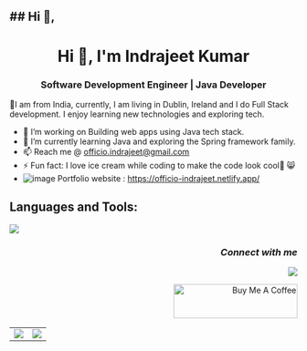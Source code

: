 <h2 align="left">
 ## Hi 👋,
  <!--<img src="https://media.giphy.com/media/hvRJCLFzcasrR4ia7z/giphy.gif" width="28">-->
</h2>

<!-- BANNER -->
<!-- <img  src="https://github.com/officio-indrajeet/officio-indrajeet/blob/main/assets/lofi_code.gif" /> -->

<!-- Activity Stats -->

<!-- <p align="right">
  Visitor count<br>
  <img src="https://profile-counter.glitch.me/officio-indrajeet/count.svg" />
</p> -->

<!--<p align="right"> <img src="https://komarev.com/ghpvc/?username=officio-indrajeet&label=Profile%20views&color=0e75b6&style=flat" alt="indrajeet" /> </p>-->

<!-- <p align="right">
   <img src="https://badges.pufler.dev/visits/officio-indrajeet/officio-indrajeet"/>
  <img src="https://badges.pufler.dev/years/officio-indrajeet"/>
  <img src="https://badges.pufler.dev/repos/officio-indrajeet"/>
  <img src="https://badges.pufler.dev/commits/monthly/officio-indrajeet" />
</p> -->

<!--</br></br></br></br>-->

<!-- <img src="https://octodex.github.com/images/luchadortocat.png" width="300" align="right"> -->
<!--<img src="https://octodex.github.com/images/murakamicat.png" width="300" align="right"> -->

<h1 align="center">Hi 👋, I'm Indrajeet Kumar</h1>
<h3 align="center"> Software Development Engineer | Java Developer </h3>

📍I am from India, currently, I am living in Dublin, Ireland and I do Full Stack development.
I enjoy learning new technologies and exploring tech. 


- 🔭 I’m working on Building web apps using Java tech stack.
- 🌱 I’m currently learning Java and exploring the Spring framework family.
- 📫 Reach me @ officio.indrajeet@gmail.com
- ⚡ Fun fact: I love ice cream while coding to make the code look cool🧊 😸
- ![image](https://github.com/officio-indrajeet/officio-indrajeet/assets/72658529/e12b26c2-8846-4c9c-8264-2c15f0a922ff) Portfolio website : https://officio-indrajeet.netlify.app/


<!-- Tech Stack -->
<!-- <h2 align="center">Tech Stack <img src="https://github.com/officio-indrajeet/officio-indrajeet/blob/main/assets/laptop.gif" width="50"></h2> -->

<!-- <p align="center">
<img src="https://img.shields.io/badge/-java-E34A86?style=flat-square&logo=java"/>
<img src="https://img.shields.io/badge/-HTML5-E34F26?style=flat-square&logo=html5&logoColor=white"/>
<img src="https://img.shields.io/badge/-CSS3-1572B6?style=flat-square&logo=css3"/>
<img src="https://img.shields.io/badge/-Bootstrap-563D7C?style=flat-square&logo=bootstrap"/>
<img src="https://img.shields.io/badge/-Heroku-430098?style=flat-square&logo=heroku"/>
<img src="https://img.shields.io/badge/-JavaScript-black?style=flat-square&logo=javascript"/>
<img src="https://img.shields.io/badge/-Nodejs-black?style=flat-square&logo=Node.js"/>
<img src="https://img.shields.io/badge/-React-black?style=flat-square&logo=react"/>
<img src="https://img.shields.io/badge/-MongoDB-black?style=flat-square&logo=mongodb"/>
<img src="https://img.shields.io/badge/-MySQL-black?style=flat-square&logo=mysql"/>
<img src="https://img.shields.io/badge/-Git-black?style=flat-square&logo=git"/>
<img src="https://img.shields.io/badge/-GitHub-black?style=flat-square&logo=github"/>
</p> -->

<!-- ### Languages and Tools: -->
<h2 align="left">Languages and Tools:</h2>
<!-- <p align="center"> <a href="https://getbootstrap.com" target="_blank" rel="noreferrer"> <img src="https://raw.githubusercontent.com/devicons/devicon/master/icons/bootstrap/bootstrap-plain-wordmark.svg" alt="bootstrap" width="40" height="40"/> </a> <a href="https://www.w3schools.com/css/" target="_blank" rel="noreferrer"> <img src="https://raw.githubusercontent.com/devicons/devicon/master/icons/css3/css3-original-wordmark.svg" alt="css3" width="40" height="40"/> </a> <a href="https://www.docker.com/" target="_blank" rel="noreferrer"> <img src="https://raw.githubusercontent.com/devicons/devicon/master/icons/docker/docker-original-wordmark.svg" alt="docker" width="40" height="40"/> </a> <a href="https://git-scm.com/" target="_blank" rel="noreferrer"> <img src="https://www.vectorlogo.zone/logos/git-scm/git-scm-icon.svg" alt="git" width="40" height="40"/> </a> <a href="https://www.w3.org/html/" target="_blank" rel="noreferrer"> <img src="https://raw.githubusercontent.com/devicons/devicon/master/icons/html5/html5-original-wordmark.svg" alt="html5" width="40" height="40"/> </a> <a href="https://www.java.com" target="_blank" rel="noreferrer"> <img src="https://raw.githubusercontent.com/devicons/devicon/master/icons/java/java-original.svg" alt="java" width="40" height="40"/> </a> <a href="https://developer.mozilla.org/en-US/docs/Web/JavaScript" target="_blank" rel="noreferrer"> <img src="https://raw.githubusercontent.com/devicons/devicon/master/icons/javascript/javascript-original.svg" alt="javascript" width="40" height="40"/> </a> <a href="https://www.jenkins.io" target="_blank" rel="noreferrer"> <img src="https://www.vectorlogo.zone/logos/jenkins/jenkins-icon.svg" alt="jenkins" width="40" height="40"/> </a> <a href="https://www.linux.org/" target="_blank" rel="noreferrer"> <img src="https://raw.githubusercontent.com/devicons/devicon/master/icons/linux/linux-original.svg" alt="linux" width="40" height="40"/> </a> <a href="https://www.mongodb.com/" target="_blank" rel="noreferrer"> <img src="https://raw.githubusercontent.com/devicons/devicon/master/icons/mongodb/mongodb-original-wordmark.svg" alt="mongodb" width="40" height="40"/> </a> <a href="https://www.mysql.com/" target="_blank" rel="noreferrer"> <img src="https://raw.githubusercontent.com/devicons/devicon/master/icons/mysql/mysql-original-wordmark.svg" alt="mysql" width="40" height="40"/> </a> <a href="https://www.nginx.com" target="_blank" rel="noreferrer"> <img src="https://raw.githubusercontent.com/devicons/devicon/master/icons/nginx/nginx-original.svg" alt="nginx" width="40" height="40"/> </a> <a href="https://www.oracle.com/" target="_blank" rel="noreferrer"> <img src="https://raw.githubusercontent.com/devicons/devicon/master/icons/oracle/oracle-original.svg" alt="oracle" width="40" height="40"/> </a> <a href="https://postman.com" target="_blank" rel="noreferrer"> <img src="https://www.vectorlogo.zone/logos/getpostman/getpostman-icon.svg" alt="postman" width="40" height="40"/> </a> <a href="https://www.python.org" target="_blank" rel="noreferrer"> <img src="https://raw.githubusercontent.com/devicons/devicon/master/icons/python/python-original.svg" alt="python" width="40" height="40"/> </a> <a href="https://redis.io" target="_blank" rel="noreferrer"> <img src="https://raw.githubusercontent.com/devicons/devicon/master/icons/redis/redis-original-wordmark.svg" alt="redis" width="40" height="40"/> </a> <a href="https://spring.io/" target="_blank" rel="noreferrer"> <img src="https://www.vectorlogo.zone/logos/springio/springio-icon.svg" alt="spring" width="40" height="40"/> </a> </p> -->

<p align="left">
  <a href="https://skillicons.dev">
    <img src="https://skillicons.dev/icons?i=java,spring,hibernate,gradle,idea,eclipse,vscode,vim,redis,mongodb,mysql,html,css,js,nodejs,graphql,bootstrap,py,docker,netlify,git,stackoverflow,nginx,jenkins&perline=12" /></a>

  <i><h3 align="right">Connect with me</h3></i>
  <p align="right">
  <a href="https://linkedin.com/in/indrajeet-1103">
    <img src="https://img.shields.io/badge/LinkedIn-%230077B5.svg?logo=linkedin&logoColor=white" />
  </a></p>
  <div align="right">
<a href="https://www.buymeacoffee.com/indrajeet1v" target="_blank"><img src="https://cdn.buymeacoffee.com/buttons/v2/default-yellow.png" alt="Buy Me A Coffee" style="height: 60px !important; width: 217px !important;" ></a>
   </div>
  </p>

  <!-- :zap:  -->

  <!-- SPOTIFY -->
  <!-- ![Spotify recently played](https://spotify-recently-played-readme.vercel.app/api?user=31oic64vjokwzjztg6nkacp6ngki) -->
  <!-- ![Alt text](https://spotify-recently-played-readme.vercel.app/api?user=31oic64vjokwzjztg6nkacp6ngki) -->

  <!-- https://arturssmirnovs.github.io/github-profile-readme-generator/ -->

<!-- <p align="right">
<a href="https://dev.to/officio-indrajeet" target="blank"><img align="center" src="https://raw.githubusercontent.com/officio-indrajeet/github-profile-readme-generator/master/src/images/icons/Social/devto.svg" alt="officio-indrajeet" height="30" width="40" /></a>
<a href="https://twitter.com/indrajeet_kumar_" target="blank"><img align="center" src="https://raw.githubusercontent.com/officio-indrajeet/github-profile-readme-generator/master/src/images/icons/Social/twitter.svg" alt="indrajeet_kumar_" height="30" width="40" /></a>
<a href="https://linkedin.com/in/indrajeet-1103" target="blank"><img align="center" src="https://raw.githubusercontent.com/officio-indrajeet/github-profile-readme-generator/master/src/images/icons/Social/linked-in-alt.svg" alt="indrajeet-1103" height="30" width="40" /></a>
</p> -->

<!-- <p align="center">
<a href="https://www.linkedin.com/in/indrajeet-1103/" target="blank"><img align="center" src="https://cdn.jsdelivr.net/npm/simple-icons@3.0.1/icons/linkedin.svg" alt="" height="30" width="40" /></a>
<a href="https://www.instagram.com/indrajeet1103/" target="blank"><img align="center" src="https://cdn.jsdelivr.net/npm/simple-icons@3.0.1/icons/instagram.svg" alt="" height="30" width="40" /></a>
<a href="https://github.com/officio-indrajeet" target="blank"><img align="center" src="https://cdn.jsdelivr.net/npm/simple-icons@3.0.1/icons/github.svg" alt="" height="30" width="40" /></a>
<a href="your link" target="blank"><img align="center" src="https://cdn.jsdelivr.net/npm/simple-icons@3.0.1/icons/youtube.svg" alt="" height="30" width="40" /></a>
</p> -->

<!--
<p align="left">
<a href = "https://linkedin.com/in/sumanshekhar698"><img src="https://img.icons8.com/fluent/48/000000/linkedin.png" width="30px"/></a>
<a href="https://leetcode.com/indra47/" ><img  src="https://raw.githubusercontent.com/officio-indrajeet/github-profile-readme-generator/master/src/images/icons/Social/hackerrank.svg" alt="@aaryachopkar" width="30" /></a>
 <a href = "https://twitter.com/suman_shekhar_"><img src="https://img.icons8.com/fluent/48/000000/twitter.png" width="30px"/></a>
</p> -->

  <!-- SOCIAL LINKS -->
<!--
<i><h3 align="right">Connect with me</h3></i>

<p align="right">
  <a href="https://linkedin.com/in/indrajeet-1103">
    <img src="https://img.shields.io/badge/LinkedIn-%230077B5.svg?logo=linkedin&logoColor=white" />
  </a>
</p>

<div align="right">
<a  href="https://www.buymeacoffee.com/indrajeet1v" target="_blank"><img src="https://cdn.buymeacoffee.com/buttons/v2/default-yellow.png" alt="Buy Me A Coffee" style="height: 60px !important; width: 217px !important;" ></a>
 </div> -->

<!-- GitHub Contribution Graph -->
<!-- <table>
  <tr>
    <td>
      <img src="https://activity-graph.herokuapp.com/graph?username=officio-indrajeet&bg_color=0D1117&color=5BCDEC&line=89bd0f&point=FFFFFF&hide_border=true" />
      <img src="https://activity-graph.herokuapp.com/graph?username=officio-indrajeet&theme=github&hide_border=true&bg_color=0D1117area_color=89bd0f&line=89bd0f&point=fff000&color=89bd0f&hide_border=true">
    </td>
  </tr>
</table>
<br> -->

<!--<br><br><br><br>-->
<!-- GitHub Stats -->
<table>
  <tr>
   <td>
     <img src="https://github-readme-stats.vercel.app/api?username=officio-indrajeet&show_icons=true&theme=synthwave&hide_border=true" />
   </td>
   <td>
     <img src="https://github-readme-streak-stats.herokuapp.com/?user=officio-indrajeet&theme=merko&hide_border=true&show_icons=true" />    
   </td>
 </tr>
</table>

<br><br>

<!-- commits eating snake 🐍

<h2 align="center">Save my commits from 🐍nakey 🥺</h2>

![snake gif](https://github.com/officio-indrajeet/officio-indrajeet/blob/output/github-contribution-grid-snake.svg)

<img src="https://github.com/officio-indrajeet/officio-indrajeet/blob/main/assets/snake.gif" width="50"></h2> -->





<!--
# My GitHub contributions as a Game of Life

[![GitHub Game of Life](https://github4life.herokuapp.com/ethomson.gif?z=6)](https://github4life.herokuapp.com/ethomson)

